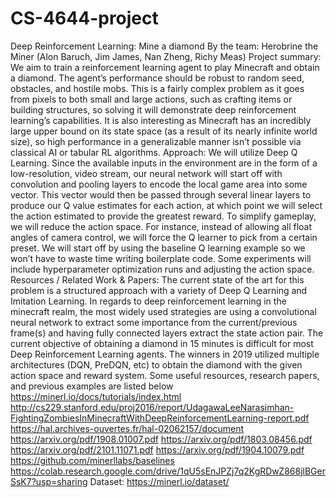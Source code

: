 # CS-4644-project
Deep Reinforcement Learning: Mine a diamond
By the team: Herobrine the Miner (Alon Baruch, Jim James, Nan Zheng, Richy Meas)
Project summary:
We aim to train a reinforcement learning agent to play Minecraft and obtain a diamond. The agent’s performance should be robust to random seed, obstacles, and hostile mobs. This is a fairly complex problem as it goes from pixels to both small and large actions, such as crafting items or building structures, so solving it will demonstrate deep reinforcement learning’s capabilities. It is also interesting as Minecraft has an incredibly large upper bound on its state space (as a result of its nearly infinite world size), so high performance in a generalizable manner isn’t possible via classical AI or tabular RL algorithms.
Approach:
We will utilize Deep Q Learning. Since the available inputs in the environment are in the form of a low-resolution, video stream, our neural network will start off with convolution and pooling layers to encode the local game area into some vector. This vector would then be passed through several linear layers to produce our Q value estimates for each action, at which point we will select the action estimated to provide the greatest reward. To simplify gameplay, we will reduce the action space. For instance, instead of allowing all float angles of camera control, we will force the Q learner to pick from a certain preset. 
We will start off by using the baseline Q learning example so we won’t have to waste time writing boilerplate code. Some experiments will include hyperparameter optimization runs and adjusting the action space.
Resources / Related Work & Papers: 
The current state of the art for this problem is a structured approach with a variety of Deep Q Learning and Imitation Learning. In regards to deep reinforcement learning in the minecraft realm, the most widely used strategies are using a convolutional neural network to extract some importance from the current/previous frame(s) and having fully connected layers extract the state action pair. The current objective of obtaining a diamond in 15 minutes is difficult for most Deep Reinforcement Learning agents. The winners in 2019 utilized multiple architectures (DQN, PreDQN, etc) to obtain the diamond with the given action space and reward system.
Some useful resources, research papers, and previous examples are listed below
https://minerl.io/docs/tutorials/index.html
http://cs229.stanford.edu/proj2016/report/UdagawaLeeNarasimhan-FightingZombiesInMinecraftWithDeepReinforcementLearning-report.pdf  
https://hal.archives-ouvertes.fr/hal-02062157/document
https://arxiv.org/pdf/1908.01007.pdf
https://arxiv.org/pdf/1803.08456.pdf 
https://arxiv.org/pdf/2101.11071.pdf
https://arxiv.org/pdf/1904.10079.pdf
https://github.com/minerllabs/baselines 
https://colab.research.google.com/drive/1qU5sEnJPZj7q2KgRDwZ868jlBGerSsK7?usp=sharing 
Dataset: https://minerl.io/dataset/ 
 

